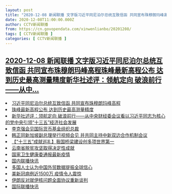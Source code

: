 ```yaml
---
layout: post
title: "2020-12-08 新闻联播 文字版习近平同尼泊尔总统互致信函 共同宣布珠穆朗玛峰高程珠峰最新高程公布 达到历史最高测量精度新华社述评：领航定向 破浪前行——从中"
date: 2020-12-08T11:00:00.000Z
author: CCTV新闻联播
from: https://cn.govopendata.com/xinwenlianbo/20201208/
tags: [ CCTV新闻联播 ]
categories: [ CCTV新闻联播 ]
---
```

<!--1607425200000-->
[2020-12-08 新闻联播 文字版习近平同尼泊尔总统互致信函 共同宣布珠穆朗玛峰高程珠峰最新高程公布 达到历史最高测量精度新华社述评：领航定向 破浪前行——从中...](https://cn.govopendata.com/xinwenlianbo/20201208/)
------

<div>
<li><a target="_blank" href="https://cn.govopendata.com/xinwenlianbo/20201208/#218673">习近平同尼泊尔总统互致信函 共同宣布珠穆朗玛峰高程</a></li><li><a target="_blank" href="https://cn.govopendata.com/xinwenlianbo/20201208/#218674">珠峰最新高程公布 达到历史最高测量精度</a></li><li><a target="_blank" href="https://cn.govopendata.com/xinwenlianbo/20201208/#218675">新华社述评：领航定向 破浪前行——从中央财经委会议看以习近平同志为核心的党中央引领“十三五”经济社会发展</a></li><li><a target="_blank" href="https://cn.govopendata.com/xinwenlianbo/20201208/#218676">李克强会见国际货币基金组织总裁</a></li><li><a target="_blank" href="https://cn.govopendata.com/xinwenlianbo/20201208/#218677">韩正同新加坡副总理举行视频会见 并共同主持中新双边合作机制会议</a></li><li><a target="_blank" href="https://cn.govopendata.com/xinwenlianbo/20201208/#218678">【“十三五”成就巡礼】我国桥梁建设创多项世界第一</a></li><li><a target="_blank" href="https://cn.govopendata.com/xinwenlianbo/20201208/#218679">云南省脱贫攻坚取得决定性成就</a></li><li><a target="_blank" href="https://cn.govopendata.com/xinwenlianbo/20201208/#218680">国家卫生健康委通报最新疫情</a></li><li><a target="_blank" href="https://cn.govopendata.com/xinwenlianbo/20201208/#218681">国内联播快讯</a></li><li><a target="_blank" href="https://cn.govopendata.com/xinwenlianbo/20201208/#218682">多国人士认为中国外贸数据提振全球信心</a></li><li><a target="_blank" href="https://cn.govopendata.com/xinwenlianbo/20201208/#218683">美新冠病例近1500万 疫情令人震惊</a></li><li><a target="_blank" href="https://cn.govopendata.com/xinwenlianbo/20201208/#218684">伊朗反对就伊核问题全面协议重新谈判</a></li><li><a target="_blank" href="https://cn.govopendata.com/xinwenlianbo/20201208/#218685">国际联播快讯</a></li>
</div>
